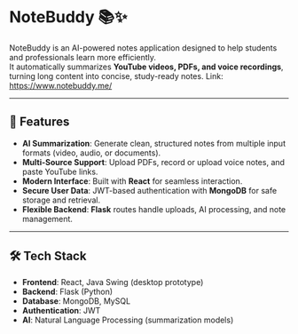 # NoteBuddy 📚✨

NoteBuddy is an AI-powered notes application designed to help students and professionals learn more efficiently.  
It automatically summarizes **YouTube videos, PDFs, and voice recordings**, turning long content into concise, study-ready notes.
Link:
https://www.notebuddy.me/

---

## 🚀 Features
- **AI Summarization**: Generate clean, structured notes from multiple input formats (video, audio, or documents).  
- **Multi-Source Support**: Upload PDFs, record or upload voice notes, and paste YouTube links.  
- **Modern Interface**: Built with **React** for seamless interaction.  
- **Secure User Data**: JWT-based authentication with **MongoDB** for safe storage and retrieval.  
- **Flexible Backend**: **Flask** routes handle uploads, AI processing, and note management.  

---

## 🛠️ Tech Stack
- **Frontend**: React, Java Swing (desktop prototype)  
- **Backend**: Flask (Python)  
- **Database**: MongoDB, MySQL  
- **Authentication**: JWT  
- **AI**: Natural Language Processing (summarization models)  


